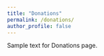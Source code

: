 ```yaml
---
title: "Donations"
permalink: /donations/
author_profile: false
---
```

Sample text for Donations page.